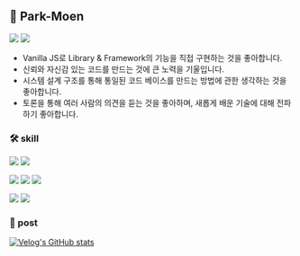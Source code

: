 ## 🧬 Park-Moen

<!--
**park-moen/park-moen** is a ✨ _special_ ✨ repository because its `README.md` (this file) appears on your GitHub profile.

Here are some ideas to get you started:

- 🔭 I’m currently working on ...
- 🌱 I’m currently learning ...
- 👯 I’m looking to collaborate on ...
- 🤔 I’m looking for help with ...
- 💬 Ask me about ...
- 📫 How to reach me: ...
- 😄 Pronouns: ...
- ⚡ Fun fact: ...
-->

<img src="https://img.shields.io/badge/gozldgkwlakfk1%40gmail-blue?style=flat-square&logo=Gmail&logoColor=white"/> <a href="https://velog.io/@park-moen" target="_blank"><img src="https://img.shields.io/badge/blog-brightgreen?style=flat-square&logo=Velog&logoColor=white"/></a>

- Vanilla JS로 Library & Framework의 기능을 직접 구현하는 것을 좋아합니다.
- 신뢰와 자신감 있는 코드를 만드는 것에 큰 노력을 기울입니다.
- 시스템 설계 구조를 통해 통일된 코드 베이스를 만드는 방법에 관한 생각하는 것을 좋아합니다.
- 토론을 통해 여러 사람의 의견을 듣는 것을 좋아하며, 새롭게 배운 기술에 대해 전파하기 좋아합니다.

### 🛠 skill

<img src="https://img.shields.io/badge/JavaScript-yellow?style=flat-square&logo=JavaScript&logoColor=white"/> <img src="https://img.shields.io/badge/TypeScript-blue?style=flat-square&logo=TypeScript&logoColor=white"/>

<img src="https://img.shields.io/badge/React-skyblue?style=flat-square&logo=React&logoColor=white"/> <img src="https://img.shields.io/badge/Redux-764ABC?style=flat-square&logo=Redux&logoColor=white"/> <img src="https://img.shields.io/badge/StyledComponents-DB7093?style=flat-square&logo=styled-components&logoColor=white"/>

<img src="https://img.shields.io/badge/Git-F05032?style=flat-square&logo=Git&logoColor=white"/> <img src="https://img.shields.io/badge/Github-181717?style=flat-square&logo=GitHub&logoColor=white"/>

### 📮 post

[![Velog's GitHub stats](https://velog-readme-stats.vercel.app/api?name=park-moen)](https://velog.io/@park-moen/%ED%81%B4%EB%A1%9C%EC%A0%80closure)
